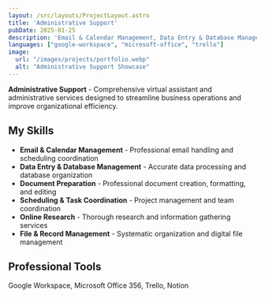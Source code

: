 ```yaml
---
layout: /src/layouts/ProjectLayout.astro
title: 'Administrative Support'
pubDate: 2025-01-25
description: 'Email & Calendar Management, Data Entry & Database Management, Document Preparation, Scheduling & Task Coordination, Online Research, File & Record Management'
languages: ["google-workspace", "microsoft-office", "trello"]
image:
  url: "/images/projects/portfolio.webp"
  alt: "Administrative Support Showcase"
--- 
```


**Administrative Support** - Comprehensive virtual assistant and administrative services designed to streamline business operations and improve organizational efficiency.

## My Skills

- **Email & Calendar Management** - Professional email handling and scheduling coordination
- **Data Entry & Database Management** - Accurate data processing and database organization
- **Document Preparation** - Professional document creation, formatting, and editing
- **Scheduling & Task Coordination** - Project management and team coordination
- **Online Research** - Thorough research and information gathering services
- **File & Record Management** - Systematic organization and digital file management

## Professional Tools

Google Workspace, Microsoft Office 356, Trello, Notion
